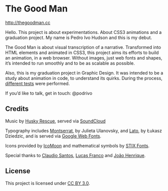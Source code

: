 # The Good Man
http://thegoodman.cc

Hello. This project is about experimentations. About CSS3 animations and a graduation project. My name is Pedro Ivo Hudson and this is my debut.

The Good Man is about visual transcription of a narrative. Transformed into HTML elements and animated in CSS3, this project aims its efforts to build an animation, in a web browser. Without images, just web fonts and shapes, it’s intended to run smoothly and to be as scalable as possible.

Also, this is my graduation project in Graphic Design. It was intended to be a study about animation in code, to understand its quirks. During the process, [different tests](http://thegoodman.cc/tests) were performed.

If you’d like to talk, get in touch: @podrivo

## Credits
Music by [Husky Rescue](http://husky-rescue.com/), served via [SoundCloud](http://soundcloud.com/husky-rescue/11-the-good-man)

Typography includes [Montserrat](http://www.google.com/webfonts/specimen/Montserrat), by Julieta Ulanovsky, and [Lato](http://www.google.com/webfonts/specimen/Lato), by Łukasz Dziedzic, and is served via [Google Web Fonts](http://google.com/webfonts).

Icons provided by [IcoMoon](http://icomoon.io/) and mathematical symbols by [STIX Fonts](http://stixfonts.org/).

Special thanks to [Claudio Santos](http://voltzdesign.com.br/), [Lucas Franco](http://lucasfranco.com.br/) and [João Henrique](http://bebopstudio.com.br/).

## License
This project is licensed under [CC BY 3.0](http://creativecommons.org/licenses/by/3.0/).